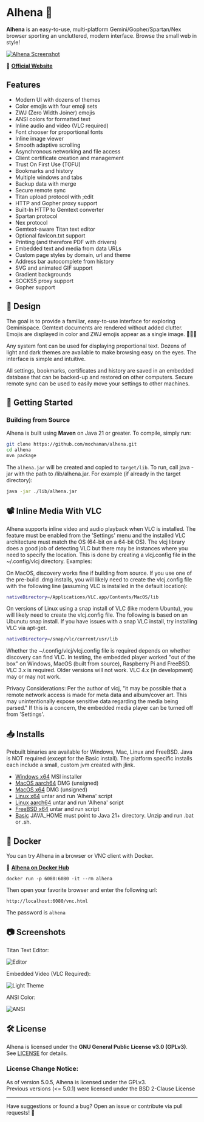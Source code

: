 # Alhena 🌟

**Alhena** is an easy-to-use, multi-platform Gemini/Gopher/Spartan/Nex browser sporting an uncluttered, modern interface. Browse the small web in style!

[![Alhena Screenshot](assets/alhena.png)](https://metaloupe.com/alhena/alhena.html)

🔗 **[Official Website](https://metaloupe.com/alhena/alhena.html)**

## Features

- Modern UI with dozens of themes
- Color emojis with four emoji sets
- ZWJ (Zero Width Joiner) emojis
- ANSI colors for formatted text
- Inline audio and video (VLC required)
- Font chooser for proportional fonts
- Inline image viewer
- Smooth adaptive scrolling
- Asynchronous networking and file access
- Client certificate creation and management
- Trust On First Use (TOFU)
- Bookmarks and history
- Multiple windows and tabs
- Backup data with merge
- Secure remote sync
- Titan upload protocol with ;edit
- HTTP and Gopher proxy support
- Built-In HTTP to Gemtext converter
- Spartan protocol
- Nex protocol
- Gemtext-aware Titan text editor
- Optional favicon.txt support
- Printing (and therefore PDF with drivers)
- Embedded text and media from data URLs
- Custom page styles by domain, url and theme
- Address bar autocomplete from history
- SVG and animated GIF support
- Gradient backgrounds
- SOCKS5 proxy support
- Gopher support

## 🎨 Design

The goal is to provide a familiar, easy-to-use interface for exploring Geminispace. Gemtext documents are rendered without added clutter. Emojis are displayed in color and ZWJ emojis appear as a single image. 👨🏼‍🚀

Any system font can be used for displaying proportional text. Dozens of light and dark themes are available to make browsing easy on the eyes. The interface is simple and intuitive.

All settings, bookmarks, certificates and history are saved in an embedded database that can be backed-up and restored on other computers. Secure remote sync can be used to easily move your settings to other machines.

## 🚀 Getting Started

### **Building from Source**
Alhena is built using **Maven** on Java 21 or greater. To compile, simply run:

```sh
git clone https://github.com/mochaman/alhena.git
cd alhena
mvn package
```

The `alhena.jar` will be created and copied to `target/lib`. To run, call java -jar with the path to /lib/alhena.jar. For example (if already in the target directory): 

```sh
java -jar ./lib/alhena.jar
```
## 📽️ Inline Media With VLC

Alhena supports inline video and audio playback when VLC is installed. The feature must be enabled from the 'Settings' menu and the installed VLC architecture must match the OS (64-bit on a 64-bit OS). The vlcj library does a good job of detecting VLC but there may be instances where you need to specify the location. This is done by creating a vlcj.config file in the ~/.config/vlcj directory. Examples:

On MacOS, discovery works fine if building from source. If you use one of the pre-build .dmg installs, you will likely need to create the vlcj.config file with the following line (assuming VLC is installed in the default location):
```sh
nativeDirectory=/Applications/VLC.app/Contents/MacOS/lib
```
On versions of Linux using a snap install of VLC (like modern Ubuntu), you will likely need to create the vlcj.config file. The following is based on an Ubunutu snap install. If you have issues with a snap VLC install, try installing VLC via apt-get.
```sh
nativeDirectory=/snap/vlc/current/usr/lib
```
Whether the ~/.config/vlcj/vlcj.config file is required depends on whether discovery can find VLC. In testing, the embedded player worked "out of the box" on Windows, MacOS (built from source), Raspberry Pi and FreeBSD. VLC 3.x is required. Older versions will not work. VLC 4.x (in development) may or may not work.

Privacy Considerations: Per the author of vlcj, "it may be possible that a remote network access is made for meta data and album/cover art. This may unintentionally expose sensitive data regarding the media being parsed." If this is a concern, the embedded media player can be turned off from 'Settings'.

## 📥 Installs

Prebuilt binaries are available for Windows, Mac, Linux and FreeBSD. Java is NOT required (except for the Basic install). The platform specific installs each include a small, custom jvm created with jlink.

- [Windows x64](https://github.com/mochaman/alhena/releases/download/v5.4.3/alhena-5.4.3_windows_x64.zip) MSI installer
- [MacOS aarch64](https://github.com/mochaman/alhena/releases/download/v5.4.3/alhena-5.4.3_aarch64.dmg) DMG  (unsigned)
- [MacOS x64](https://github.com/mochaman/alhena/releases/download/v5.4.3/alhena-5.4.3_x64.dmg) DMG (unsigned)
- [Linux x64](https://github.com/mochaman/alhena/releases/download/v5.4.3/alhena-5.4.3_linux_x64.tgz) untar and run 'Alhena' script
- [Linux aarch64](https://github.com/mochaman/alhena/releases/download/v5.4.3/alhena-5.4.3_linux_aarch64.tgz) untar and run 'Alhena' script
- [FreeBSD x64](https://github.com/mochaman/alhena/releases/download/v5.4.3/alhena-5.4.3_freebsd_x64.tgz) untar and run script
- [Basic](https://github.com/mochaman/alhena/releases/download/v5.4.3/alhena-5.4.3_nojava.zip) JAVA_HOME must point to Java 21+ directory. Unzip and run .bat or .sh.

## 🐳 Docker

You can try Alhena in a browser or VNC client with Docker.

🔗 **[Alhena on Docker Hub](https://hub.docker.com/r/bgrier1/alhena)**

```
docker run -p 6080:6080 -it --rm alhena
```
Then open your favorite browser and enter the following url:
```
http://localhost:6080/vnc.html
```
The password is `alhena`

## 📷 Screenshots

Titan Text Editor: 

![Editor](assets/titan.png)

Embedded Video (VLC Required):

![Light Theme](assets/video.png)

ANSI Color:  

![ANSI](assets/ansi.png)

## 🛠 License
Alhena is licensed under the **GNU General Public License v3.0 (GPLv3)**. See [LICENSE](LICENSE) for details.

### License Change Notice:
As of version 5.0.5, Alhena is licensed under the GPLv3.  
Previous versions (<= 5.0.1) were licensed under the BSD 2-Clause License


---

Have suggestions or found a bug? Open an issue or contribute via pull requests! 🚀

